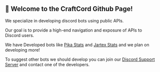 ## 👋 Welcome to the CraftCord Github Page!

We specialize in developing discord bots using public APIs.

Our goal is to provide a high-end navigation and exposure of APIs to Discord users.

We have Developed bots like [Pika Stats](https://discord.com/oauth2/authorize?client_id=1092991302712438807&scope=bot&permissions=8) and [Jartex Stats](https://discord.com/api/oauth2/authorize?client_id=1086628134100676628&scope=bot&permissions=8) and we plan on developing more!

To suggest other bots we should develop you can join our [Discord Support Server](https://discord.gg/kJ7qmp8qsh) and contact one of the developers.

